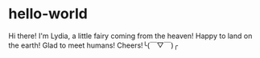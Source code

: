 # hello-world

Hi there!
I'm Lydia, a little fairy coming from the heaven!
Happy to land on the earth!
Glad to meet humans!
Cheers!╰(￣▽￣)╭

